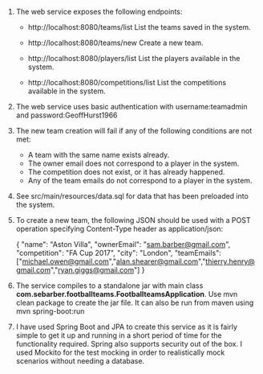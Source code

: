 1.  The web service exposes the following endpoints:

	- http://localhost:8080/teams/list List the teams saved in the system.
	- http://localhost:8080/teams/new Create a new team.

	- http://localhost:8080/players/list List the players available in the system.
	- http://localhost:8080/competitions/list List the competitions available in the system.

2.  The web service uses basic authentication with username:teamadmin and password:GeoffHurst1966

3.  The new team creation will fail if any of the following conditions are not met: 
	-  A team with the same name exists already.
	-  The owner email does not correspond to a player in the system.
	-  The competition does not exist, or it has already happened.
	-  Any of the team emails do not correspond to a player in the system.
	
4.  See src/main/resources/data.sql for data that has been preloaded into the system.

5. To create a new team, the following JSON should be used with a POST operation specifying Content-Type header as application/json:

	{
	"name": "Aston Villa",
	"ownerEmail": "sam.barber@gmail.com",
	"competition": "FA Cup 2017",
	"city": "London",
	"teamEmails": ["michael.owen@gmail.com","alan.shearer@gmail.com","thierry.henry@gmail.com","ryan.giggs@gmail.com"]
 	}

6. The service compiles to a standalone jar with main class **com.sebarber.footballteams.FootballteamsApplication**.  Use mvn clean package to create the jar file.  It can also be run from maven using mvn spring-boot:run

7.  I have used Spring Boot and JPA to create this service as it is fairly simple to get it up and running in a short period of time for the functionality required.  Spring also supports security out of the box.  I used Mockito for the test mocking in order to realistically mock scenarios without needing a database.

